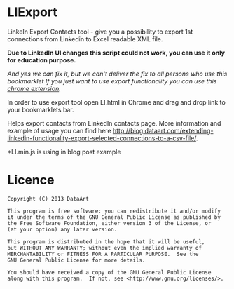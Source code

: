 LIExport
========

LinkeIn Export Contacts tool - give you a possibility to export 1st connections from Linkedin to Excel readable XML file.

<b>Due to LinkedIn UI changes this script could not work, you can use it only for education purpose.</b> 

<i>And yes we can fix it, but we can't deliver the fix to all persons who use this bookmarklet</i>
<i>If you just want to use export functionality you can use this [chrome extension](https://chrome.google.com/webstore/detail/linkedin-export-tool/kgipmhdegifoehfbbffcfbmpfmbjaiem?utm_source=gmail).</i>

In order to use export tool open LI.html in Chrome and drag and drop link to your bookmarklets bar.

Helps export contacts from LinkedIn contacts page. More information and example of usage you can find here <http://blog.dataart.com/extending-linkedin-functionality-export-selected-connections-to-a-csv-file/>.

*LI.min.js is using in blog post example

Licence
========

    Copyright (C) 2013 DataArt

    This program is free software: you can redistribute it and/or modify
    it under the terms of the GNU General Public License as published by
    the Free Software Foundation, either version 3 of the License, or
    (at your option) any later version.

    This program is distributed in the hope that it will be useful,
    but WITHOUT ANY WARRANTY; without even the implied warranty of
    MERCHANTABILITY or FITNESS FOR A PARTICULAR PURPOSE.  See the
    GNU General Public License for more details.

    You should have received a copy of the GNU General Public License
    along with this program.  If not, see <http://www.gnu.org/licenses/>.
